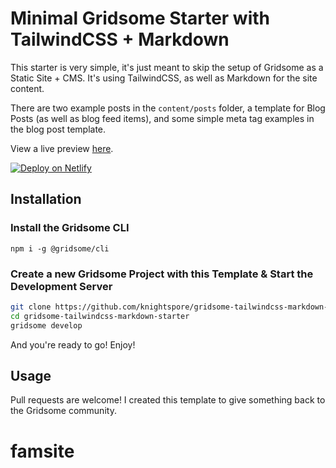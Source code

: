 # Minimal Gridsome Starter with TailwindCSS + Markdown

This starter is very simple, it's just meant to skip the setup of Gridsome as a Static Site + CMS. It's using TailwindCSS, as well as Markdown for the site content. 

There are two example posts in the `content/posts` folder, a template for Blog Posts (as well as blog feed items), and some simple meta tag examples in the blog post template.

View a live preview [here](https://gridsome-tailwind-markdown-starter.netlify.app/).

[![Deploy on Netlify](https://www.netlify.com/img/deploy/button.svg)](https://app.netlify.com/start/deploy?repository=https://github.com/knightspore/gridsome-tailwindcss-markdown-starter)

## Installation

### Install the Gridsome CLI

`npm i -g @gridsome/cli`

### Create a new Gridsome Project with this Template & Start the Development Server

```bash
git clone https://github.com/knightspore/gridsome-tailwindcss-markdown-starter.git
cd gridsome-tailwindcss-markdown-starter
gridsome develop
```

And you're ready to go! Enjoy! 

## Usage

Pull requests are welcome! I created this template to give something back to the Gridsome community.


# famsite
